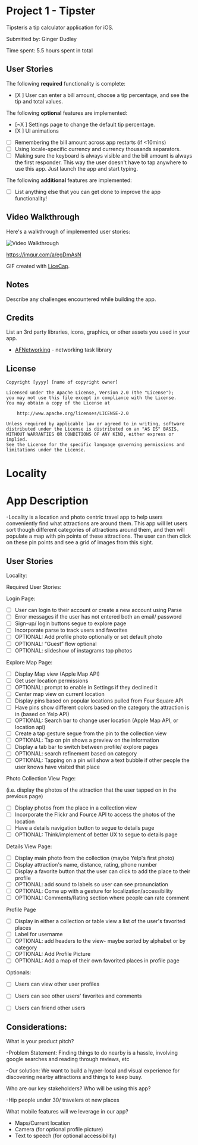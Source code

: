# Project 1 - Tipster

Tipsteris a tip calculator application for iOS.

Submitted by: Ginger Dudley

Time spent: 5.5 hours spent in total

## User Stories

The following **required** functionality is complete:

* [X ] User can enter a bill amount, choose a tip percentage, and see the tip and total values.

The following **optional** features are implemented:
* [~X ] Settings page to change the default tip percentage.
* [X ] UI animations
* [ ] Remembering the bill amount across app restarts (if <10mins)
* [ ] Using locale-specific currency and currency thousands separators.
* [ ] Making sure the keyboard is always visible and the bill amount is always the first responder. This way the user doesn't have to tap anywhere to use this app. Just launch the app and start typing.

The following **additional** features are implemented:

- [ ] List anything else that you can get done to improve the app functionality!

## Video Walkthrough

Here's a walkthrough of implemented user stories:

<img src='https://i.imgur.com/wGp3jPE.gif' title='Video Walkthrough' width='' alt='Video Walkthrough' />

https://imgur.com/a/egDmAsN

GIF created with [LiceCap](http://www.cockos.com/licecap/).

## Notes

Describe any challenges encountered while building the app.

## Credits

List an 3rd party libraries, icons, graphics, or other assets you used in your app.

- [AFNetworking](https://github.com/AFNetworking/AFNetworking) - networking task library

## License

    Copyright [yyyy] [name of copyright owner]

    Licensed under the Apache License, Version 2.0 (the "License");
    you may not use this file except in compliance with the License.
    You may obtain a copy of the License at

        http://www.apache.org/licenses/LICENSE-2.0

    Unless required by applicable law or agreed to in writing, software
    distributed under the License is distributed on an "AS IS" BASIS,
    WITHOUT WARRANTIES OR CONDITIONS OF ANY KIND, either express or implied.
    See the License for the specific language governing permissions and
    limitations under the License.


# Locality


# App Description

-Locality is a location and photo centric travel app to help users conveniently find what attractions are around them. This app will let users sort though different categories of attractions around them, and then will populate a map with pin points of these attractions. The user can then click on these pin points and see a grid of images from this sight. 


## User Stories

Locality:

Required User Stories:

Login Page: 

-[ ] User can login to their account or create a new account using Parse
-[ ] Error messages if the user has not entered both an email/ password
-[ ] Sign-up/ login buttons segue to explore page 
-[ ]  Incorporate parse to track users and favorites
-[ ]  OPTIONAL: Add profile photo optionally or set default photo
-[ ]  OPTIONAL: “Guest” flow optional
-[ ]  OPTIONAL: slideshow of instagrams top photos

Explore Map Page:

-[ ]  Display Map view (Apple Map API)
-[ ]  Get user location permissions
-[ ] OPTIONAL: prompt to enable in Settings if they declined it
-[ ]  Center map view on current location
-[ ]  Display pins based on popular locations pulled from Four Square API
-[ ]  Have pins show different colors based on the category the attraction is in (based on Yelp API)
-[ ]  OPTIONAL: Search bar to change user location (Apple Map API, or location api)
-[ ]  Create a tap gesture segue from the pin to the collection view 
-[ ]  OPTIONAL: Tap on pin shows a preview on the information
-[ ]  Display a tab bar to switch between profile/ explore pages
-[ ]  OPTIONAL: search refinement based on category
-[ ]  OPTIONAL: Tapping on a pin will show a text bubble if other people the user knows have visited that place

Photo Collection View Page:

(i.e. display the photos of the attraction that the user tapped on in the previous page)

-[ ] Display photos from the place in a collection view
-[ ]  Incorporate the Flickr and Fource API to access the photos of the location
-[ ]  Have a details navigation button to segue to details page
-[ ]  OPTIONAL: Think/implement of better UX to segue to details page

Details View Page:

-[ ] Display main photo from the collection (maybe Yelp's first photo)
-[ ]  Display attraction's name, distance, rating, phone number
-[ ]  Display a favorite button that the user can click to add the place to their profile
-[ ]  OPTIONAL: add sound to labels so user can see pronunciation
-[ ]  OPTIONAL: Come up with a gesture for localization/accessibility
-[ ]  OPTIONAL: Comments/Rating section where people can rate comment

Profile Page

-[ ] Display in either a collection or table view a list of the user's favorited places
-[ ]  Label for username
-[ ]  OPTIONAL:  add headers to the view- maybe sorted by alphabet or by category
-[ ]  OPTIONAL: Add Profile Picture
-[ ]  OPTIONAL: Add a map of their own favorited places in profile page

Optionals:

-[ ]  Users can view other user profiles
-[ ]  Users can see other users' favorites and comments
-[ ]  Users can friend other users


## Considerations:

What is your product pitch?

-Problem Statement: Finding things to do nearby is a hassle, involving google searches and reading through reviews, etc

-Our solution: We want to build a hyper-local and visual experience for discovering nearby attractions and things to keep busy.


Who are our key stakeholders? Who will be using this app?
 
-Hip people under 30/ travelers ot new places


What mobile features will we leverage in our app?

- Maps/Current location
- Camera (for optional profile picture)
- Text to speech (for optional accessibility) 



